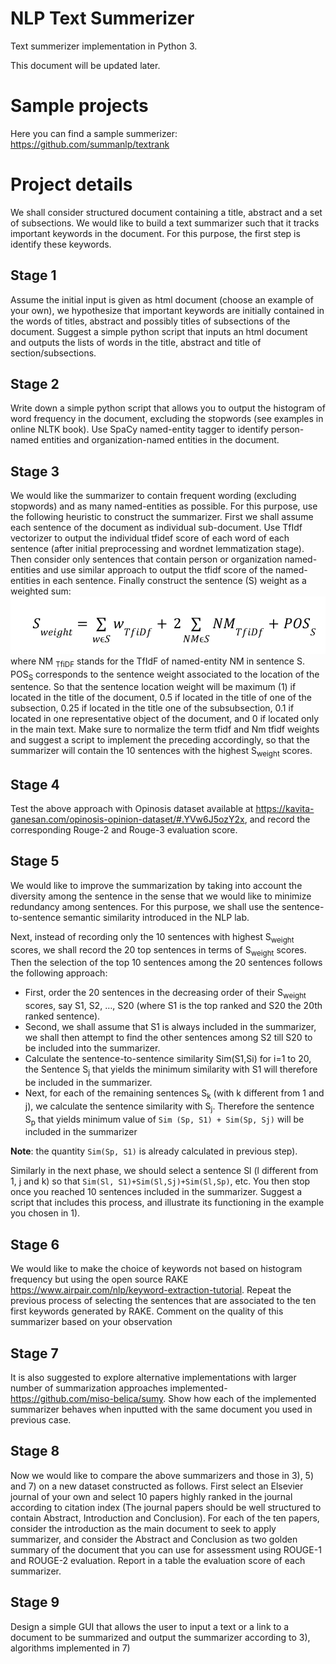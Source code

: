 # NLP Text Summerizer

Text summerizer implementation in Python 3.

This document will be updated later.

# Sample projects
Here you can find a sample summerizer: https://github.com/summanlp/textrank

# Project details

We shall consider structured document containing a title, abstract and a set of subsections. We would like to build a text summarizer such that it tracks important keywords in the document. For this purpose, the first step is identify these keywords. 

## Stage 1
Assume the initial input is given as html document (choose an example of your own), we hypothesize that important keywords are initially contained in the words of titles, abstract and possibly titles of subsections of the document. Suggest a simple python script that inputs an html document and outputs the lists of words in the title, abstract and title of section/subsections. 


## Stage 2
Write down a simple python script that allows you to output the histogram of word frequency in the document, excluding the stopwords (see examples in online NLTK book). Use SpaCy named-entity tagger to identify person-named entities and organization-named entities in the document.

## Stage 3
We would like the summarizer to contain frequent wording (excluding stopwords) and as many named-entities as possible. For this purpose, use the following heuristic to construct the summarizer. First we shall assume each sentence of the document as individual sub-document. Use TfIdf vectorizer to output the individual tfidef score of each word of each sentence (after initial preprocessing and wordnet lemmatization stage). Then consider only sentences that contain person or organization named-entities and use similar approach to output the tfidf score of the named-entities in each sentence. Finally construct the sentence (S) weight as a  weighted sum: 
![S weight](./assets/formula-1.png) 
where NM <sub>TfiDF</sub> stands for the TfIdF of named-entity NM in sentence S.  POS<sub>S</sub> corresponds to the sentence weight associated to the location of the sentence. So that the sentence location weight will be maximum (1) if located in the title of the document, 0.5 if located  in the title of one of the subsection, 0.25 if located in the title one of the subsubsection, 0.1 if located in one representative object of the document, and 0 if located only in the main text. Make sure to normalize the term tfidf and Nm tfidf weights and suggest a script to implement the preceding accordingly, so that the summarizer will contain the 10 sentences with the highest S<sub>weight</sub> scores.  

## Stage 4
Test the above approach with Opinosis dataset available at https://kavita-ganesan.com/opinosis-opinion-dataset/#.YVw6J5ozY2x,  and record the corresponding Rouge-2 and Rouge-3 evaluation score. 

## Stage 5
We would like to improve the summarization by taking into account the diversity among the sentence in the sense that we would like to minimize redundancy among sentences. For this purpose, we shall use the sentence-to-sentence semantic similarity introduced in the NLP lab. 

Next, instead of recording only the 10 sentences with highest S<sub>weight</sub> scores, we shall record the 20 top sentences in terms of S<sub>weight</sub> scores. Then the selection of the top 10 sentences among the 20 sentences follows the following approach: 
- First, order the 20 sentences in the decreasing order of their S<sub>weight</sub> scores, say S1, S2, …, S20 (where S1 is the top ranked and S20 the 20th ranked sentence). 
- Second, we shall assume that S1 is always included in the summarizer, we shall then attempt to find the other sentences among S2 till S20 to be included into the summarizer.
- Calculate the sentence-to-sentence similarity Sim(S1,Si) for i=1 to 20, the Sentence S<sub>j</sub> that yields the minimum similarity with S1 will therefore be included in the summarizer. 
- Next, for each of the remaining sentences S<sub>k</sub> (with k different from 1 and j), we calculate the sentence similarity with S<sub>j</sub>. Therefore the sentence S<sub>p</sub> that yields minimum value of `Sim (Sp, S1) + Sim(Sp, Sj)` will be included in the summarizer 

**Note**: the quantity `Sim(Sp, S1)` is already calculated in previous step).  

Similarly in the next phase, we should select a sentence Sl (l different from 1, j and k) so that  `Sim(Sl, S1)+Sim(Sl,Sj)+Sim(Sl,Sp)`, etc. You then stop once you reached 10 sentences included in the summarizer. Suggest a script that includes this process, and illustrate its functioning in the example you chosen in 1).   

## Stage 6
We would like to make the choice of keywords not based on histogram frequency but using the open source RAKE https://www.airpair.com/nlp/keyword-extraction-tutorial. Repeat the previous process of selecting the sentences that are associated to the ten first keywords generated by RAKE. Comment on the quality of this summarizer based on your observation

## Stage 7
It is also suggested to explore alternative implementations with larger number of summarization approaches implemented- https://github.com/miso-belica/sumy. Show how each of the implemented summarizer behaves when inputted with the same document you used in previous case. 

## Stage 8
Now we would like to compare the above summarizers and those in 3), 5) and 7) on a new dataset constructed as follows. First select an Elsevier journal of your own and select 10 papers highly ranked in the journal according to citation index (The journal papers should be well structured to contain Abstract, Introduction and Conclusion). For each of the ten papers, consider the introduction as the main document to seek to apply summarizer, and consider the Abstract and Conclusion as two golden summary of the document that you can use for assessment using ROUGE-1 and ROUGE-2 evaluation. Report in a table the evaluation score of each summarizer. 

## Stage 9
Design a simple GUI that allows the user to input a text or a link to a document to be summarized and output the summarizer according to 3), algorithms implemented in 7)
